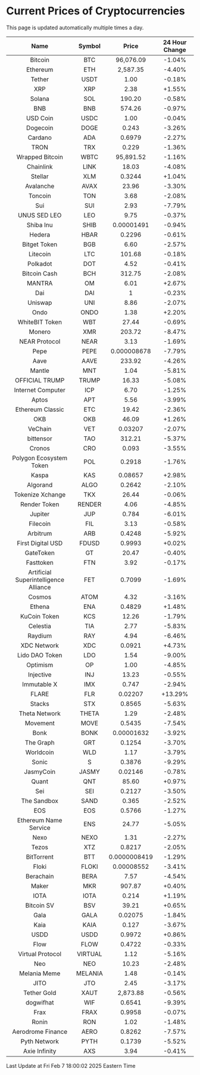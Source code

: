 # Current Prices of Cryptocurrencies
This page is updated automatically multiple times a day.

| Name | Symbol | Price | 24 Hour Change |
| :---: |:---:| :---: | :---: |
| Bitcoin | BTC | 96,076.09 | -1.04% |
| Ethereum | ETH | 2,587.35 | -4.40% |
| Tether | USDT | 1.00 | -0.18% |
| XRP | XRP | 2.38 | +1.55% |
| Solana | SOL | 190.20 | -0.58% |
| BNB | BNB | 574.26 | -0.97% |
| USD Coin | USDC | 1.00 | -0.04% |
| Dogecoin | DOGE | 0.243 | -3.26% |
| Cardano | ADA | 0.6979 | -2.27% |
| TRON | TRX | 0.229 | -1.36% |
| Wrapped Bitcoin | WBTC | 95,891.52 | -1.16% |
| Chainlink | LINK | 18.03 | -4.08% |
| Stellar | XLM | 0.3244 | +1.04% |
| Avalanche | AVAX | 23.96 | -3.30% |
| Toncoin | TON | 3.68 | -2.08% |
| Sui | SUI | 2.93 | -7.79% |
| UNUS SED LEO | LEO | 9.75 | -0.37% |
| Shiba Inu | SHIB | 0.00001491 | -0.94% |
| Hedera | HBAR | 0.2296 | -0.61% |
| Bitget Token | BGB | 6.60 | -2.57% |
| Litecoin | LTC | 101.68 | -0.18% |
| Polkadot | DOT | 4.52 | -0.41% |
| Bitcoin Cash | BCH | 312.75 | -2.08% |
| MANTRA | OM | 6.01 | +2.67% |
| Dai | DAI | 1 | -0.23% |
| Uniswap | UNI | 8.86 | -2.07% |
| Ondo | ONDO | 1.38 | +2.20% |
| WhiteBIT Token | WBT | 27.44 | -0.69% |
| Monero | XMR | 203.72 | -8.47% |
| NEAR Protocol | NEAR | 3.13 | -1.69% |
| Pepe | PEPE | 0.000008678 | -7.79% |
| Aave | AAVE | 233.92 | -4.26% |
| Mantle | MNT | 1.04 | -5.81% |
| OFFICIAL TRUMP | TRUMP | 16.33 | -5.08% |
| Internet Computer | ICP | 6.70 | -1.25% |
| Aptos | APT | 5.56 | -3.99% |
| Ethereum Classic | ETC | 19.42 | -2.36% |
| OKB | OKB | 46.09 | +1.26% |
| VeChain | VET | 0.03207 | -2.07% |
| bittensor | TAO | 312.21 | -5.37% |
| Cronos | CRO | 0.093 | -3.55% |
| Polygon Ecosystem Token | POL | 0.2918 | -1.76% |
| Kaspa | KAS | 0.08657 | +2.98% |
| Algorand | ALGO | 0.2642 | -2.10% |
| Tokenize Xchange | TKX | 26.44 | -0.06% |
| Render Token | RENDER | 4.06 | -4.85% |
| Jupiter | JUP | 0.784 | -6.01% |
| Filecoin | FIL | 3.13 | -0.58% |
| Arbitrum | ARB | 0.4248 | -5.92% |
| First Digital USD | FDUSD | 0.9993 | +0.02% |
| GateToken | GT | 20.47 | -0.40% |
| Fasttoken | FTN | 3.92 | -0.17% |
| Artificial Superintelligence Alliance | FET | 0.7099 | -1.69% |
| Cosmos | ATOM | 4.32 | -3.16% |
| Ethena | ENA | 0.4829 | +1.48% |
| KuCoin Token | KCS | 12.26 | -1.79% |
| Celestia | TIA | 2.77 | -5.83% |
| Raydium | RAY | 4.94 | -6.46% |
| XDC Network | XDC | 0.0921 | +4.73% |
| Lido DAO Token | LDO | 1.54 | -9.00% |
| Optimism | OP | 1.00 | -4.85% |
| Injective | INJ | 13.23 | -0.55% |
| Immutable X | IMX | 0.747 | -2.94% |
| FLARE | FLR | 0.02207 | +13.29% |
| Stacks | STX | 0.8565 | -5.63% |
| Theta Network | THETA | 1.29 | -2.48% |
| Movement | MOVE | 0.5435 | -7.54% |
| Bonk | BONK | 0.00001632 | -3.92% |
| The Graph | GRT | 0.1254 | -3.70% |
| Worldcoin | WLD | 1.17 | -3.79% |
| Sonic | S | 0.3876 | -9.29% |
| JasmyCoin | JASMY | 0.02146 | -0.78% |
| Quant | QNT | 85.60 | +0.97% |
| Sei | SEI | 0.2127 | -3.50% |
| The Sandbox | SAND | 0.365 | -2.52% |
| EOS | EOS | 0.5766 | -1.27% |
| Ethereum Name Service | ENS | 24.77 | -5.05% |
| Nexo | NEXO | 1.31 | -2.27% |
| Tezos | XTZ | 0.8217 | -2.05% |
| BitTorrent | BTT | 0.0000008419 | -1.29% |
| Floki | FLOKI | 0.00008552 | -3.41% |
| Berachain | BERA | 7.57 | -4.54% |
| Maker | MKR | 907.87 | +0.40% |
| IOTA | IOTA | 0.214 | +1.19% |
| Bitcoin SV | BSV | 39.21 | +0.65% |
| Gala | GALA | 0.02075 | -1.84% |
| Kaia | KAIA | 0.127 | -3.67% |
| USDD | USDD | 0.9972 | +0.86% |
| Flow | FLOW | 0.4722 | -0.33% |
| Virtual Protocol | VIRTUAL | 1.12 | -5.16% |
| Neo | NEO | 10.23 | -2.48% |
| Melania Meme | MELANIA | 1.48 | -0.14% |
| JITO | JTO | 2.45 | -3.17% |
| Tether Gold | XAUT | 2,873.88 | -0.56% |
| dogwifhat | WIF | 0.6541 | -9.39% |
| Frax | FRAX | 0.9958 | -0.07% |
| Ronin | RON | 1.02 | -1.48% |
| Aerodrome Finance | AERO | 0.8262 | -7.57% |
| Pyth Network | PYTH | 0.1739 | -5.52% |
| Axie Infinity | AXS | 3.94 | -0.41% |

Last Update at Fri Feb  7 18:00:02 2025 Eastern Time